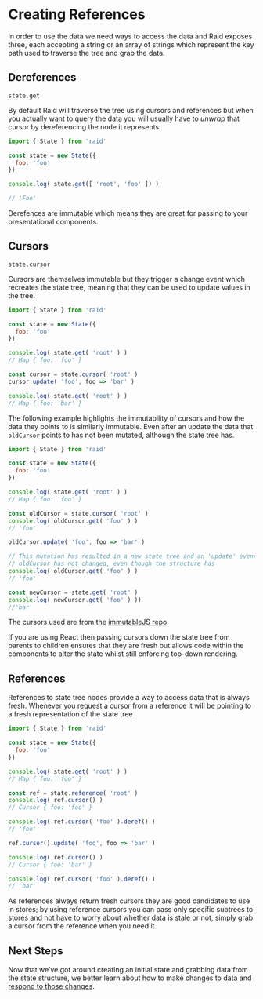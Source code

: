 
# Creating References

In order to use the data we need ways to access the data and Raid exposes three, each accepting a string or an array of strings which represent the key path used to traverse the tree and grab the data.

## Dereferences

`state.get`

By default Raid will traverse the tree using cursors and references but when you actually want to query the data you will usually have to *unwrap* that cursor by dereferencing the node it represents.

```js
import { State } from 'raid'

const state = new State({
  foo: 'foo'
})

console.log( state.get([ 'root', 'foo' ]) )

// 'Foo'
```

Derefences are immutable which means they are great for passing to your presentational components.

## Cursors

`state.cursor`

Cursors are themselves immutable but they trigger a change event which recreates the state tree, meaning that they can be used to update values in the tree.

```js
import { State } from 'raid'

const state = new State({
  foo: 'foo'
})

console.log( state.get( 'root' ) )
// Map { foo: 'foo' }

const cursor = state.cursor( 'root' )
cursor.update( 'foo', foo => 'bar' )

console.log( state.get( 'root' ) )
// Map { foo: 'bar' }
```

The following example highlights the immutability of cursors and how the data they points to is similarly immutable. Even after an update the data that `oldCursor` points to has not been mutated, although the state tree has.

```js
import { State } from 'raid'

const state = new State({
  foo: 'foo'
})

console.log( state.get( 'root' ) )
// Map { foo: 'foo' }

const oldCursor = state.cursor( 'root' )
console.log( oldCursor.get( 'foo' ) )
// 'foo'

oldCursor.update( 'foo', foo => 'bar' )

// This mutation has resulted in a new state tree and an 'update' event
// oldCursor has not changed, even though the structure has
console.log( oldCursor.get( 'foo' ) )
// 'foo'

const newCursor = state.get( 'root' )
console.log( newCursor.get( 'foo' ) ))
//'bar'
```

The cursors used are from the [immutableJS repo](https://github.com/facebook/immutable-js/blob/master/contrib/cursor/index.js).

If you are using React then passing cursors down the state tree from parents to children ensures that they are fresh but allows code within the components to alter the state whilst still enforcing top-down rendering.

## References

References to state tree nodes provide a way to access data that is always fresh. Whenever you request a cursor from a reference it will be pointing to a fresh representation of the state tree

```js
import { State } from 'raid'

const state = new State({
  foo: 'foo'
})

console.log( state.get( 'root' ) )
// Map { foo: 'foo' }

const ref = state.reference( 'root' )
console.log( ref.cursor() )
// Cursor { foo: 'foo' }

console.log( ref.cursor( 'foo' ).deref() )
// 'foo'

ref.cursor().update( 'foo', foo => 'bar' )

console.log( ref.cursor() )
// Cursor { foo: 'bar' }

console.log( ref.cursor( 'foo' ).deref() )
// 'bar'
```

As references always return fresh cursors they are good candidates to use in stores; by using reference cursors you can pass only specific subtrees to stores and not have to worry about whether data is stale or not, simply grab a cursor from the reference when you need it.

## Next Steps

Now that we’ve got around creating an initial state and grabbing data from the state structure, we better learn about how to make changes to data and [respond to those changes](responding-to-changes.html).
